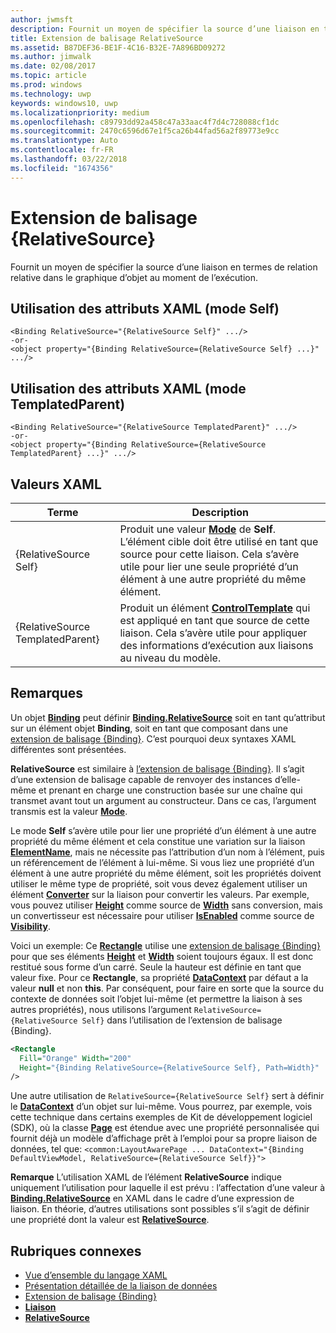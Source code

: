 ```yaml
---
author: jwmsft
description: Fournit un moyen de spécifier la source d’une liaison en termes de relation relative dans le graphique d’objet au moment de l’exécution.
title: Extension de balisage RelativeSource
ms.assetid: B87DEF36-BE1F-4C16-B32E-7A896BD09272
ms.author: jimwalk
ms.date: 02/08/2017
ms.topic: article
ms.prod: windows
ms.technology: uwp
keywords: windows10, uwp
ms.localizationpriority: medium
ms.openlocfilehash: c89793dd92a458c47a33aac4f7d4c728088cf1dc
ms.sourcegitcommit: 2470c6596d67e1f5ca26b44fad56a2f89773e9cc
ms.translationtype: Auto
ms.contentlocale: fr-FR
ms.lasthandoff: 03/22/2018
ms.locfileid: "1674356"
---
```

# <a name="relativesource-markup-extension"></a>Extension de balisage {RelativeSource}


Fournit un moyen de spécifier la source d’une liaison en termes de relation relative dans le graphique d’objet au moment de l’exécution.

## <a name="xaml-attribute-usage-self-mode"></a>Utilisation des attributs XAML (mode Self)

``` syntax
<Binding RelativeSource="{RelativeSource Self}" .../>
-or-
<object property="{Binding RelativeSource={RelativeSource Self} ...}" .../>
```

## <a name="xaml-attribute-usage-templatedparent-mode"></a>Utilisation des attributs XAML (mode TemplatedParent)

``` syntax
<Binding RelativeSource="{RelativeSource TemplatedParent}" .../>
-or-
<object property="{Binding RelativeSource={RelativeSource TemplatedParent} ...}" .../>
```

## <a name="xaml-values"></a>Valeurs XAML

| Terme | Description |
|------|-------------|
| {RelativeSource Self} | Produit une valeur [<strong>Mode</strong>](https://msdn.microsoft.com/library/windows/apps/br209915) de <strong>Self</strong>. L’élément cible doit être utilisé en tant que source pour cette liaison. Cela s’avère utile pour lier une seule propriété d’un élément à une autre propriété du même élément. |
| {RelativeSource TemplatedParent} | Produit un élément [<strong>ControlTemplate</strong>](https://msdn.microsoft.com/library/windows/apps/br209391) qui est appliqué en tant que source de cette liaison. Cela s’avère utile pour appliquer des informations d’exécution aux liaisons au niveau du modèle. | 

## <a name="remarks"></a>Remarques

Un objet [**Binding**](https://msdn.microsoft.com/library/windows/apps/br209820) peut définir [**Binding.RelativeSource**](https://msdn.microsoft.com/library/windows/apps/br209831) soit en tant qu’attribut sur un élément objet **Binding**, soit en tant que composant dans une [extension de balisage {Binding}](binding-markup-extension.md). C’est pourquoi deux syntaxes XAML différentes sont présentées.

**RelativeSource** est similaire à [l’extension de balisage {Binding}](binding-markup-extension.md).  Il s’agit d’une extension de balisage capable de renvoyer des instances d’elle-même et prenant en charge une construction basée sur une chaîne qui transmet avant tout un argument au constructeur. Dans ce cas, l’argument transmis est la valeur [**Mode**](https://msdn.microsoft.com/library/windows/apps/br209915).

Le mode **Self** s’avère utile pour lier une propriété d’un élément à une autre propriété du même élément et cela constitue une variation sur la liaison [**ElementName**](https://msdn.microsoft.com/library/windows/apps/br209828), mais ne nécessite pas l’attribution d’un nom à l’élément, puis un référencement de l’élément à lui-même. Si vous liez une propriété d’un élément à une autre propriété du même élément, soit les propriétés doivent utiliser le même type de propriété, soit vous devez également utiliser un élément [**Converter**](https://msdn.microsoft.com/library/windows/apps/br209826) sur la liaison pour convertir les valeurs. Par exemple, vous pouvez utiliser [**Height**](/uwp/api/Windows.UI.Xaml.FrameworkElement.Height) comme source de [**Width**](/uwp/api/Windows.UI.Xaml.FrameworkElement.Width) sans conversion, mais un convertisseur est nécessaire pour utiliser [**IsEnabled**](https://msdn.microsoft.com/library/windows/apps/br209419) comme source de [**Visibility**](https://msdn.microsoft.com/library/windows/apps/br209006).

Voici un exemple: Ce [**Rectangle**](/uwp/api/Windows.UI.Xaml.Shapes.Rectangle) utilise une [extension de balisage {Binding}](binding-markup-extension.md) pour que ses éléments [**Height**](/uwp/api/Windows.UI.Xaml.FrameworkElement.Height) et [**Width**](/uwp/api/Windows.UI.Xaml.FrameworkElement.Width) soient toujours égaux. Il est donc restitué sous forme d’un carré. Seule la hauteur est définie en tant que valeur fixe. Pour ce **Rectangle**, sa propriété [**DataContext**](https://msdn.microsoft.com/library/windows/apps/br208713) par défaut a la valeur **null** et non **this**. Par conséquent, pour faire en sorte que la source du contexte de données soit l’objet lui-même (et permettre la liaison à ses autres propriétés), nous utilisons l’argument `RelativeSource={RelativeSource Self}` dans l’utilisation de l’extension de balisage {Binding}.

```XML
<Rectangle
  Fill="Orange" Width="200"
  Height="{Binding RelativeSource={RelativeSource Self}, Path=Width}"
/>
```

Une autre utilisation de `RelativeSource={RelativeSource Self}` sert à définir le [**DataContext**](https://msdn.microsoft.com/library/windows/apps/br208713) d’un objet sur lui-même.  Vous pourrez, par exemple, vois cette technique dans certains exemples de Kit de développement logiciel (SDK), où la classe [**Page**](https://msdn.microsoft.com/library/windows/apps/br227503) est étendue avec une propriété personnalisée qui fournit déjà un modèle d’affichage prêt à l’emploi pour sa propre liaison de données, tel que: `<common:LayoutAwarePage ... DataContext="{Binding DefaultViewModel, RelativeSource={RelativeSource Self}}">`

**Remarque** L’utilisation XAML de l’élément **RelativeSource** indique uniquement l’utilisation pour laquelle il est prévu : l’affectation d’une valeur à [**Binding.RelativeSource**](https://msdn.microsoft.com/library/windows/apps/br209831) en XAML dans le cadre d’une expression de liaison. En théorie, d’autres utilisations sont possibles s’il s’agit de définir une propriété dont la valeur est [**RelativeSource**](https://msdn.microsoft.com/library/windows/apps/br209913).

## <a name="related-topics"></a>Rubriques connexes

* [Vue d’ensemble du langage XAML](xaml-overview.md)
* [Présentation détaillée de la liaison de données](https://msdn.microsoft.com/library/windows/apps/mt210946)
* [Extension de balisage {Binding}](binding-markup-extension.md)
* [**Liaison**](https://msdn.microsoft.com/library/windows/apps/br209820)
* [**RelativeSource**](https://msdn.microsoft.com/library/windows/apps/br209913)

